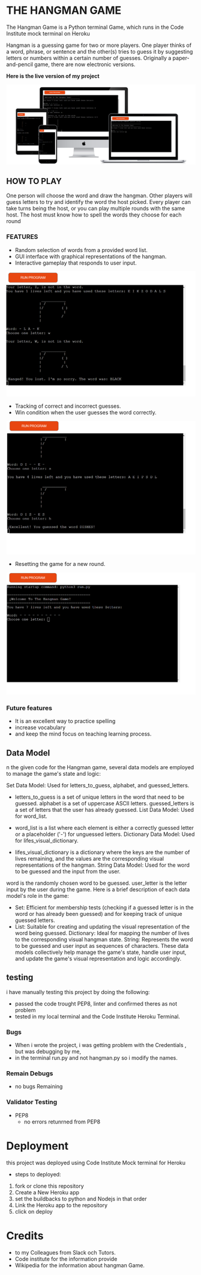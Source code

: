 # THE HANGMAN GAME 

The Hangman Game is a Python terminal Game, which runs in the Code Institute mock terminal on Heroku

Hangman is a guessing game for two or more players. One player thinks of a word, phrase, or sentence and the other(s) tries to guess it by suggesting letters or numbers within a certain number of guesses. Originally a paper-and-pencil game, there are now electronic versions.

**Here is the live version of my project**


![Hangman mockup](/img/all-devices-black%20(2).png)


## HOW TO PLAY 

One person will choose the word and draw the hangman. Other players will guess letters to try and identify the word the host picked. Every player can take turns being the host, or you can play multiple rounds with the same host. The host must know how to spell the words they choose for each round

### FEATURES

* Random selection of words from a provided word list.
* GUI interface with graphical representations of the hangman.
* Interactive gameplay that responds to user input.

![Features](/img/hangman%20representation.png)

* Tracking of correct and incorrect guesses.
* Win condition when the user guesses the word correctly.

![Features](/img/Hangman%20win%20Game%20.png)

* Resetting the game for a new round.

![Features](/img/hangman%20start.png)


### Future features 

*  It is an excellent way to practice spelling
* increase vocabulary
* and keep the mind focus on teaching learning process.


## Data Model

n the given code for the Hangman game, several data models are employed to manage the game's state and logic:

Set Data Model: Used for letters_to_guess, alphabet, and guessed_letters.

* letters_to_guess is a set of unique letters in the word that need to be guessed.
alphabet is a set of uppercase ASCII letters.
guessed_letters is a set of letters that the user has already guessed.
List Data Model: Used for word_list.

* word_list is a list where each element is either a correctly guessed letter or a placeholder ('-') for unguessed letters.
Dictionary Data Model: Used for lifes_visual_dictionary.

* lifes_visual_dictionary is a dictionary where the keys are the number of lives remaining, and the values are the corresponding visual representations of the hangman.
String Data Model: Used for the word to be guessed and the input from the user.

word is the randomly chosen word to be guessed.
user_letter is the letter input by the user during the game.
Here is a brief description of each data model's role in the game:

* Set: Efficient for membership tests (checking if a guessed letter is in the word or has already been guessed) and for keeping track of unique guessed letters.
* List: Suitable for creating and updating the visual representation of the word being guessed.
Dictionary: Ideal for mapping the number of lives to the corresponding visual hangman state.
String: Represents the word to be guessed and user input as sequences of characters.
These data models collectively help manage the game's state, handle user input, and update the game's visual representation and logic accordingly.


## testing 

i have manually testing this project by doing the following:

* passed the code trought PEP8, linter and confirmed theres as not problem 
* tested in my local terminal and the Code Institute Heroku Terminal.

### Bugs 

* When i wrote the project, i was getting problem with the Credentials , but was debugging by me,
* in the terminal run.py and not hangman.py so i modify the names.

### Remain Debugs

* no bugs Remaining 

### Validator Testing

* PEP8
    * no errors retunrned from PEP8

# Deployment 

this project was deployed using Code Institute Mock terminal for Heroku

* steps to deployed:
1. fork or clone this repository
2. Create a New Heroku app
3. set the buildbacks to python and Nodejs in that order
4. Link the Heroku app to the repository 
5. click on deploy 

# Credits 

* to my Colleagues from Slack och Tutors.
* Code institute for the information provide 
* Wikipedia for the information about hangman Game.







